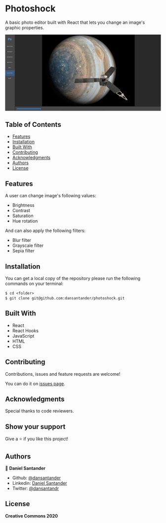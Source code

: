 # Photoshock
A basic photo editor built with React that lets you change an image's graphic properties.

![screenshot](photoshock.png)

## Table of Contents

* [Features](#features)
* [Installation](#installation)
* [Built With](#built-with)
* [Contributing](#contributing)
* [Acknowledgments](#acknowledgments)
* [Authors](#author)
* [License](#license)

## Features
A user can change image's following values:
- Brightness
- Contrast
- Saturation
- Hue rotation

And can also apply the following filters:

- Blur filter
- Grayscale filter
- Sepia filter

## Installation

You can get a local copy of the repository please run the following commands on your terminal:
```
$ cd <folder>
$ git clone git@github.com:dansantander/photoshock.git
```

## Built With
- React
- React Hooks
- JavaScript
- HTML
- CSS

## Contributing

Contributions, issues and feature requests are welcome!

You can do it on [issues page](issues/).

## Acknowledgments

Special thanks to code reviewers.

## Show your support

Give a ⭐️ if you like this project!

## Authors

👤 **Daniel Santander**

- Github: [@dansantander](https://github.com/dansantander)
- Linkedin: [Daniel Santander](https://www.linkedin.com/in/daniel-santander)
- Twitter: [@dansantandr](https://twitter.com/dansantandr)

## License

<strong>Creative Commons 2020</strong>
